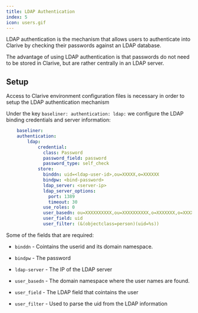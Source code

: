 ```yaml
---
title: LDAP Authentication
index: 5
icon: users.gif
---
```


LDAP authentication is the mechanism that allows
users to authenticate into Clarive by checking their
passwords against an LDAP database.

The advantage of using LDAP authentication is that
passwords do not need to be stored in Clarive, but are rather
centrally in an LDAP server.

## Setup

Access to Clarive environment configuration files is necessary
in order to setup the LDAP authentication mechanism

Under the key `baseliner: authentication: ldap:`
we configure the LDAP binding credentials and server information:

```yaml
    baseliner:
    authentication:
        ldap:
            credential:
              class: Password
              password_field: password
              password_type: self_check
            store:
              binddn: uid=<ldap-user-id>,ou=XXXXX,o=XXXXXX
              bindpw: <bind-password>
              ldap_server: <server-ip>
              ldap_server_options:
                port: 1389
                timeout: 30
              use_roles: 0
              user_basedn: ou=XXXXXXXXXX,ou=XXXXXXXXXX,o=XXXXXXX,o=XXXXXXX
              user_field: uid
              user_filter: (&(objectclass=person)(uid=%s))
```

Some of the fields that are required:

- `binddn` - Cointains the userid and its domain namespace.

- `bindpw` - The password

- `ldap-server` - The IP of the LDAP server

- `user_basedn` - The domain namespace where the user names are found.

- `user_field` - The LDAP field that cointains the user

- `user_filter` - Used to parse the uid from the LDAP information
